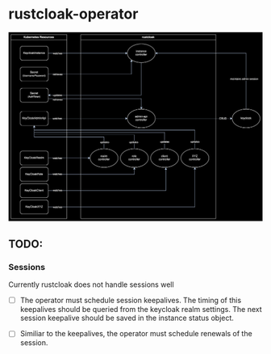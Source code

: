 # rustcloak-operator

![Architecture](./arch.svg)

## TODO:

### Sessions

Currently rustcloak does not handle sessions well

* [ ] The operator must schedule session keepalives. The timing of this
  keepalives should be queried from the keycloak realm settings. The next
  session keepalive should be saved in the instance status object.
* [ ] Similiar to the keepalives, the operator must schedule renewals of the session. 

